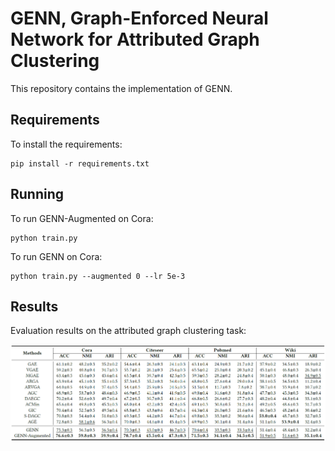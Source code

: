 # GENN, Graph-Enforced Neural Network for Attributed Graph Clustering

This repository contains the implementation of GENN. 


## Requirements

To install the requirements:

```setup
pip install -r requirements.txt
```


## Running

To run GENN-Augmented on Cora:

```
python train.py
```

To run GENN on Cora:

```
python train.py --augmented 0 --lr 5e-3
```



## Results

  Evaluation results on the attributed graph clustering task:

<img src="./cluster_performance.png" style="zoom:80%;" />
